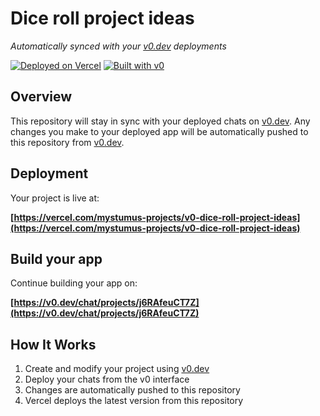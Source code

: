 # Dice roll project ideas

*Automatically synced with your [v0.dev](https://v0.dev) deployments*

[![Deployed on Vercel](https://img.shields.io/badge/Deployed%20on-Vercel-black?style=for-the-badge&logo=vercel)](https://vercel.com/mystumus-projects/v0-dice-roll-project-ideas)
[![Built with v0](https://img.shields.io/badge/Built%20with-v0.dev-black?style=for-the-badge)](https://v0.dev/chat/projects/j6RAfeuCT7Z)

## Overview

This repository will stay in sync with your deployed chats on [v0.dev](https://v0.dev).
Any changes you make to your deployed app will be automatically pushed to this repository from [v0.dev](https://v0.dev).

## Deployment

Your project is live at:

**[https://vercel.com/mystumus-projects/v0-dice-roll-project-ideas](https://vercel.com/mystumus-projects/v0-dice-roll-project-ideas)**

## Build your app

Continue building your app on:

**[https://v0.dev/chat/projects/j6RAfeuCT7Z](https://v0.dev/chat/projects/j6RAfeuCT7Z)**

## How It Works

1. Create and modify your project using [v0.dev](https://v0.dev)
2. Deploy your chats from the v0 interface
3. Changes are automatically pushed to this repository
4. Vercel deploys the latest version from this repository